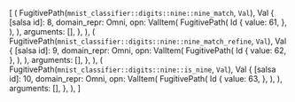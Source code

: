 [
    (
        FugitivePath(`mnist_classifier::digits::nine::nine_match`, `Val`),
        Val {
            [salsa id]: 8,
            domain_repr: Omni,
            opn: ValItem(
                FugitivePath(
                    Id {
                        value: 61,
                    },
                ),
            ),
            arguments: [],
        },
    ),
    (
        FugitivePath(`mnist_classifier::digits::nine::nine_match_refine`, `Val`),
        Val {
            [salsa id]: 9,
            domain_repr: Omni,
            opn: ValItem(
                FugitivePath(
                    Id {
                        value: 62,
                    },
                ),
            ),
            arguments: [],
        },
    ),
    (
        FugitivePath(`mnist_classifier::digits::nine::is_nine`, `Val`),
        Val {
            [salsa id]: 10,
            domain_repr: Omni,
            opn: ValItem(
                FugitivePath(
                    Id {
                        value: 63,
                    },
                ),
            ),
            arguments: [],
        },
    ),
]